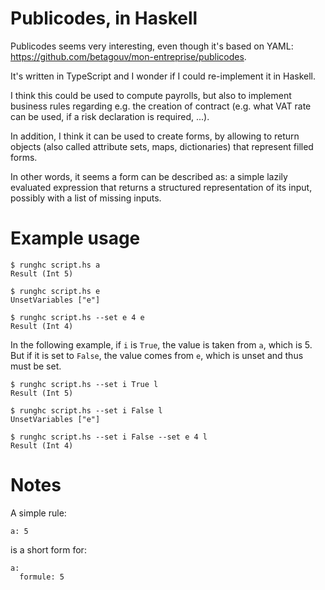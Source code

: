# Publicodes, in Haskell

Publicodes seems very interesting, even though it's based on YAML:
https://github.com/betagouv/mon-entreprise/publicodes.

It's written in TypeScript and I wonder if I could re-implement it in Haskell.

I think this could be used to compute payrolls, but also to implement business
rules regarding e.g. the creation of contract (e.g. what VAT rate can be used,
if a risk declaration is required, ...).

In addition, I think it can be used to create forms, by allowing to return
objects (also called attribute sets, maps, dictionaries) that represent filled
forms.

In other words, it seems a form can be described as: a simple lazily evaluated
expression that returns a structured representation of its input, possibly with
a list of missing inputs.


# Example usage

```
$ runghc script.hs a
Result (Int 5)

$ runghc script.hs e
UnsetVariables ["e"]

$ runghc script.hs --set e 4 e
Result (Int 4)
```

In the following example, if `i` is `True`, the value is taken from `a`, which
is 5. But if it is set to `False`, the value comes from `e`, which is unset and
thus must be set.

```
$ runghc script.hs --set i True l
Result (Int 5)

$ runghc script.hs --set i False l
UnsetVariables ["e"]

$ runghc script.hs --set i False --set e 4 l
Result (Int 4)
```


# Notes

A simple rule:

```
a: 5
```

is a short form for:

```
a:
  formule: 5
```
